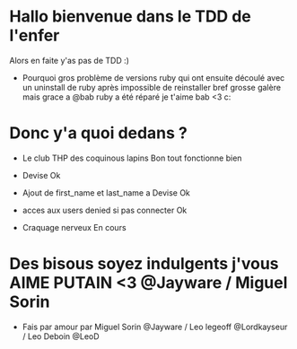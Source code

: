 # Hallo bienvenue dans le TDD de l'enfer 
Alors en faite y'as pas de TDD :) 

* Pourquoi 
gros problème de versions ruby  qui ont ensuite découlé avec un uninstall de ruby après impossible de reinstaller bref grosse galère mais grace a @bab ruby a été réparé je t'aime bab <3 c:


# Donc y'a quoi dedans ? 

* Le club THP des coquinous lapins
Bon tout fonctionne bien 

* Devise
Ok

* Ajout de first_name et last_name a Devise
Ok

* acces aux users denied si pas connecter 
Ok

* Craquage nerveux
En cours 

# Des bisous soyez indulgents j'vous AIME PUTAIN <3 @Jayware / Miguel Sorin



* Fais par amour par Miguel Sorin @Jayware / Leo legeoff @Lordkayseur / Leo Deboin @LeoD
